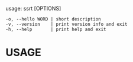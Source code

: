 usage: ssrt [OPTIONS]

    -o, --hello WORD | short description          
    -v, --version    | print version info and exit
    -h, --help       | print help and exit        

# USAGE

